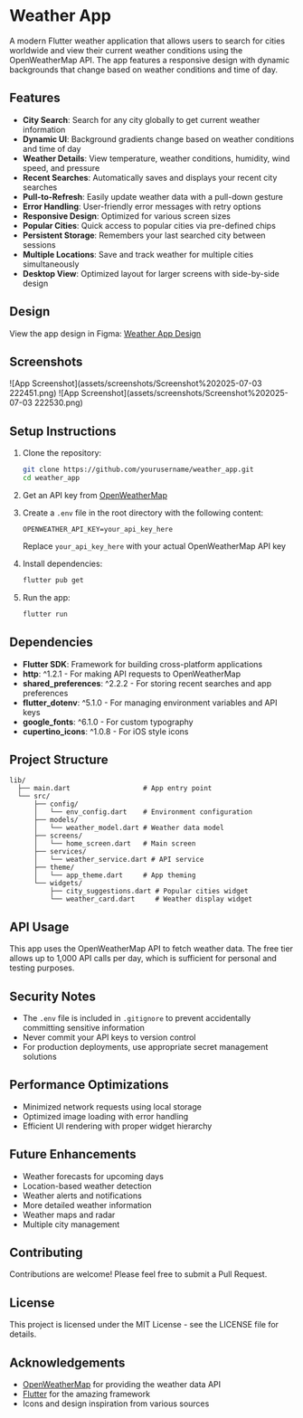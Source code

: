 # Weather App

A modern Flutter weather application that allows users to search for cities worldwide and view their current weather conditions using the OpenWeatherMap API. The app features a responsive design with dynamic backgrounds that change based on weather conditions and time of day.

## Features

- **City Search**: Search for any city globally to get current weather information
- **Dynamic UI**: Background gradients change based on weather conditions and time of day
- **Weather Details**: View temperature, weather conditions, humidity, wind speed, and pressure
- **Recent Searches**: Automatically saves and displays your recent city searches
- **Pull-to-Refresh**: Easily update weather data with a pull-down gesture
- **Error Handling**: User-friendly error messages with retry options
- **Responsive Design**: Optimized for various screen sizes
- **Popular Cities**: Quick access to popular cities via pre-defined chips
- **Persistent Storage**: Remembers your last searched city between sessions
- **Multiple Locations**: Save and track weather for multiple cities simultaneously
- **Desktop View**: Optimized layout for larger screens with side-by-side design

## Design

View the app design in Figma:
[Weather App Design](https://www.figma.com/design/JSNOHmkDaL3I6OzARvKxW3/Untitled?node-id=0-1&t=MJrz8xYZJeVzAgBC-1)

## Screenshots
![App Screenshot](assets/screenshots/Screenshot%202025-07-03 222451.png)
![App Screenshot](assets/screenshots/Screenshot%202025-07-03 222530.png)



## Setup Instructions

1. Clone the repository:
   ```bash
   git clone https://github.com/yourusername/weather_app.git
   cd weather_app
   ```

2. Get an API key from [OpenWeatherMap](https://openweathermap.org/api)

3. Create a `.env` file in the root directory with the following content:
   ```
   OPENWEATHER_API_KEY=your_api_key_here
   ```
   Replace `your_api_key_here` with your actual OpenWeatherMap API key

4. Install dependencies:
   ```bash
   flutter pub get
   ```

5. Run the app:
   ```bash
   flutter run
   ```

## Dependencies

- **Flutter SDK**: Framework for building cross-platform applications
- **http**: ^1.2.1 - For making API requests to OpenWeatherMap
- **shared_preferences**: ^2.2.2 - For storing recent searches and app preferences
- **flutter_dotenv**: ^5.1.0 - For managing environment variables and API keys
- **google_fonts**: ^6.1.0 - For custom typography
- **cupertino_icons**: ^1.0.8 - For iOS style icons

## Project Structure

```
lib/
  ├── main.dart                  # App entry point
  └── src/
      ├── config/
      │   └── env_config.dart    # Environment configuration
      ├── models/
      │   └── weather_model.dart # Weather data model
      ├── screens/
      │   └── home_screen.dart   # Main screen
      ├── services/
      │   └── weather_service.dart # API service
      ├── theme/
      │   └── app_theme.dart     # App theming
      └── widgets/
          ├── city_suggestions.dart # Popular cities widget
          └── weather_card.dart     # Weather display widget
```

## API Usage

This app uses the OpenWeatherMap API to fetch weather data. The free tier allows up to 1,000 API calls per day, which is sufficient for personal and testing purposes.

## Security Notes

- The `.env` file is included in `.gitignore` to prevent accidentally committing sensitive information
- Never commit your API keys to version control
- For production deployments, use appropriate secret management solutions

## Performance Optimizations

- Minimized network requests using local storage
- Optimized image loading with error handling
- Efficient UI rendering with proper widget hierarchy

## Future Enhancements

- Weather forecasts for upcoming days
- Location-based weather detection
- Weather alerts and notifications
- More detailed weather information
- Weather maps and radar
- Multiple city management

## Contributing

Contributions are welcome! Please feel free to submit a Pull Request.

## License

This project is licensed under the MIT License - see the LICENSE file for details.

## Acknowledgements

- [OpenWeatherMap](https://openweathermap.org/) for providing the weather data API
- [Flutter](https://flutter.dev/) for the amazing framework
- Icons and design inspiration from various sources